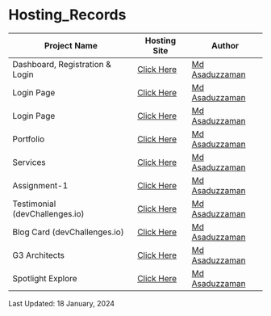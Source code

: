 # Hosting_Records

| Project Name | Hosting Site | Author |
| -- | -------- | ----------- |
| Dashboard, Registration & Login | [Click Here](https://moasaduzzaman.github.io/Practice1/index.html) | [Md Asaduzzaman](https://www.linkedin.com/in/mdasaduzzaman858/)|  
| Login Page | [Click Here](https://moasaduzzaman.github.io/Practice2/) | [Md Asaduzzaman](https://www.linkedin.com/in/mdasaduzzaman858/)| 
| Login Page | [Click Here](https://moasaduzzaman.github.io/Practice3/) | [Md Asaduzzaman](https://www.linkedin.com/in/mdasaduzzaman858/)| 
| Portfolio | [Click Here](https://moasaduzzaman.github.io/Practice4/) | [Md Asaduzzaman](https://www.linkedin.com/in/mdasaduzzaman858/)| 
| Services | [Click Here](https://moasaduzzaman.github.io/Practice5/) | [Md Asaduzzaman](https://www.linkedin.com/in/mdasaduzzaman858/)| 
| Assignment-1 | [Click Here](https://moasaduzzaman.github.io/Assignment-1/) | [Md Asaduzzaman](https://www.linkedin.com/in/mdasaduzzaman858/)| 
| Testimonial (devChallenges.io) | [Click Here](https://moasaduzzaman.github.io/Testimonial_Page_by_Nettie_Haynes/) | [Md Asaduzzaman](https://www.linkedin.com/in/mdasaduzzaman858/)| 
| Blog Card (devChallenges.io) | [Click Here](https://moasaduzzaman.github.io/Minimal_Blog_Card/) | [Md Asaduzzaman](https://www.linkedin.com/in/mdasaduzzaman858/)| 
| G3 Architects | [Click Here](https://moasaduzzaman.github.io/G3_Architects/) | [Md Asaduzzaman](https://www.linkedin.com/in/mdasaduzzaman858/)| 
| Spotlight Explore | [Click Here](https://moasaduzzaman.github.io/Assignment-2/) | [Md Asaduzzaman](https://www.linkedin.com/in/mdasaduzzaman858/)| 

Last Updated: 18 January, 2024
